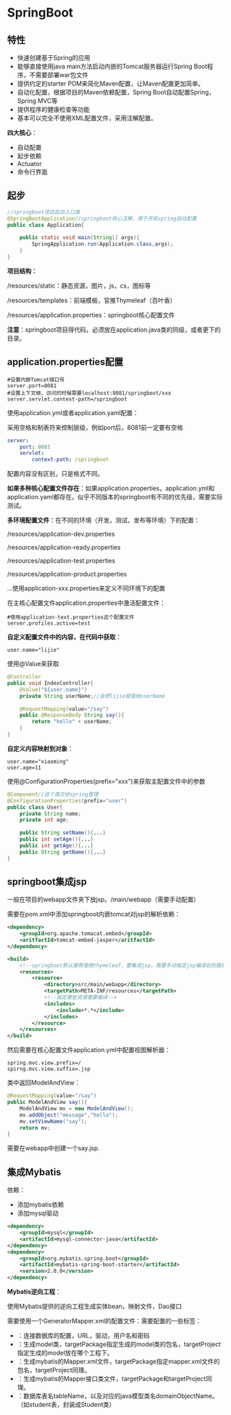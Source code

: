 # SpringBoot

## 特性

- 快速创建基于Spring的应用
- 能够直接使用java main方法启动内嵌的Tomcat服务器运行Spring Boot程序，不需要部署war包文件
- 提供约定的starter POM来简化Maven配置，让Maven配置更加简单。
- 自动化配置，根据项目的Maven依赖配置，Spring Boot自动配置Spring，Spring MVC等
- 提供程序的健康检查等功能
- 基本可以完全不使用XML配置文件，采用注解配置。

**四大核心**：

- 自动配置
- 起步依赖
- Actuator
- 命令行界面

##  起步

```java
//springboot项目启动入口类
@SpringBootApplication//springboot核心注解，用于开启spring自动配置
public class Application{
    
    public static void main(String[] args){
		SpringApplication.run(Application.class,args);
    }
}
```

**项目结构：**

/resources/static：静态资源，图片，js，cs，图标等

/resources/templates：前端模板，官推Thymeleaf（百叶香）

/resources/application.properties：springboot核心配置文件

**注意**：springboot项目得代码，必须放在application.java类的同级，或者更下的目录。

## application.properties配置

```properties
#设置内嵌Tomcat端口号
server.port=8081
#设置上下文根，访问的时候需要localhost:8081/springboot/xxx
server.servlet.context-path=/springboot
```

使用application.yml或者application.yaml配置：

采用空格和制表符来控制层级，例如port后，8081前一定要有空格

```yml
server:
	port: 8081
  	servlet: 
  		context-path: /springboot
```

配置内容没有区别，只是格式不同。

**如果多种核心配置文件存在**：如果application.properties，application.yml和application.yaml都存在，似乎不同版本的springboot有不同的优先级，需要实际测试。

**多环境配置文件**：在不同的环境（开发，测试，发布等环境）下的配置：

/resources/application-dev.properties

/resources/application-ready.properties

/resources/application-test.properties

/resources/application-product.properties

...使用application-xxx.properties来定义不同环境下的配置

在主核心配置文件application.properties中激活配置文件：

```properties
#使用application-text.properties这个配置文件
server.profiles.active=test
```

**自定义配置文件中的内容，在代码中获取**：

```properties
user.name="lijie"
```

使用@Value来获取

```java
@Controller
public void IndexController{
    @Value("${user.name}")
    private String userName;//会把lijie赋值给userName
    
    @RequestMapping(value="/say")
    public @ResponseBody String say(){
        return "hello" + userName;
    }
}
```

**自定义内容映射到对象**：

```properties
user.name="xiaoming"
user.age=11
```

使用@ConfigurationProperties(prefix="xxx")来获取主配置文件中的参数

```java
@Component//这个类交给spring管理
@ConfigurationProperties(prefix="user")
public class User{
    private String name;
    private int age;
    
    public String setName(){...}
    public int setAge(){...}
    public int getAge(){...}
    public String getName(){...}
}
```

## springboot集成jsp

一般在项目的webapp文件夹下放jsp。/main/webapp（需要手动配置）

需要在pom.xml中添加springboot内嵌tomcat对jsp的解析依赖：

```xml
<dependency>
	<groupId>org.apache.tomacat.embed</groupId>
    <aritfactId>tomcat-embed-jasper</aritfactId>
</dependency>

<build>
	<!--springboot默认推荐使用thymeleaf，要集成jsp，需要手动指定jsp编译后的路径，是springboot规定好的位置:META-INF/resources-->
    <resources>
    	<resource>
        	<directory>src/main/webapp</directory>
            <targetPath>META-INF/resources</targetPath>
            <!--指定哪些资源需要编译-->
            <includes>
            	<include>*.*</include>
            </includes>
        </resource>
    </resources>
</build>
```

然后需要在核心配置文件application.yml中配置视图解析器：

```properties
spring.mvc.view.prefix=/
spirng.mvc.view.suffix=.jsp
```

类中返回ModelAndView：

```java
@RequestMapping(value="/say")
public ModelAndView say(){
    ModelAndView mv = new ModelAndView();
    mv.addObject("message","hello");
    mv.setViewName("say");
    return mv;
}
```

需要在webapp中创建一个say.jsp.

## 集成Mybatis

依赖：

- 添加mybatis依赖
- 添加mysql驱动

```xml
<dependency>
	<groupId>mysql</groupId>
    <artifactId>mysql-connector-java</artifactId>
</dependency>
<dependency>
	<groupId>org.mybatis.spring.boot</groupId>
    <artifactId>mybatis-spring-boot-starter</artifactId>
    <version>2.0.0</version>
</dependency>
```

**Mybatis逆向工程**：

使用Mybatis提供的逆向工程生成实体bean，映射文件，Dao接口

需要使用一个GeneratorMapper.xml的配置文件：需要配置的一些标签：

- <jdbcConnection>：连接数据库的配置，URL，驱动，用户名和密码
- <javaModelGenerator>：生成model类，targetPackage指定生成的model类的包名，targetProject指定生成的model放在哪个工程下。
- <sqlMapGenerator>：生成mybatis的Mapper.xml文件，targetPackage指定mapper.xml文件的包名，targetProject同理。
- <javaClientGenerator>：生成mybatis的Mapper接口类文件，targetPackage和targetProject同理。
- <table>：数据库表名tableName，以及对应的java模型类名domainObjectName。（如student表，封装成Student类）
